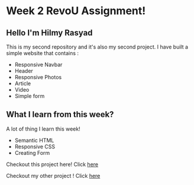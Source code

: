 # Week 2 RevoU Assignment! 

## Hello I'm Hilmy Rasyad
This is my second repository and it's also my second project. I have built a simple website that contains :
* Responsive Navbar 
* Header
* Responsive Photos
* Article
* Video
* Simple form

## What I learn from this week?
A lot of thing I learn this week!
* Semantic HTML
* Responsive CSS
* Creating Form

Checkout this project here!
Click [here](https://hlmyrsyd1.netlify.app/)

Checkout my other project !
Click [here](https://hlmyrsyd.netlify.app/)

<!-- [![Review Assignment Due Date](https://classroom.github.com/assets/deadline-readme-button-24ddc0f5d75046c5622901739e7c5dd533143b0c8e959d652212380cedb1ea36.svg)](https://classroom.github.com/a/6H2sAzcR) -->
